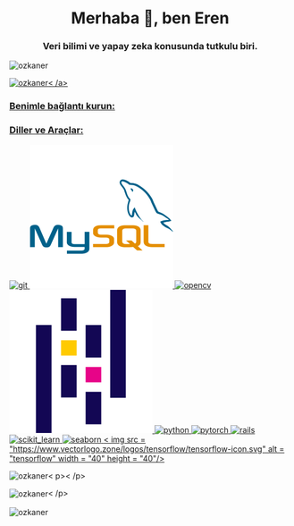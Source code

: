 <h1 align="center">Merhaba 👋, ben Eren</h1>
<h3 align="center">Veri bilimi ve yapay zeka konusunda tutkulu biri.</h3>

<p align="left"> <img src ="https://komarev.com/ghpvc/?username=ozkaner&label=Profile%20views&color=0e75b6&style=flat" alt="ozkaner" /> </p>

<p align="left"> <a href="https ://github.com/ryo-ma/github-profile-trophy"><img src = "https://github-profile-trophy.vercel.app/?username=ozkaner" alt = "ozkaner" />< /a> </p>

<h3 align="left">Benimle bağlantı kurun:</h3>
<p align="left">
</p>

<h3 align="left">Diller ve Araçlar:</h3 >
<p align = "left"> <a href = "https://git-scm.com/" target = "_blank" rel = "noreferrer"> <img src = "https://www.vectorlogo.zone/ logos/git-scm/git-scm-icon.svg" alt = "git" width = "40" height = "40"/> </a> <a href = "https://www.mysql.com/ " target = "_blank" rel = "noreferrer"> <img src = "https://raw.githubusercontent.com/devicons/devicon/master/icons/mysql/mysql-original-wordmark.svg" alt = "mysql" genişlik = "40" yükseklik = "40"/> </a> <a href = "https://opencv.org/" target = "_blank" rel = "noreferrer"> <img src = "https:// www.vectorlogo.zone/logos/opencv/opencv-icon.svg" alt = "opencv" width = "40" height = "40"/> </a> <a href = "https://pandas.pydata. org/" target = "_blank" rel = "noreferrer"> <img src = "https://raw.githubusercontent.com/devicons/devicon/2ae2a900d2f041da66e950e4d48052658d850630/icons/pandas/pandas-original.svg" alt = "pandalar" genişlik = "40" yükseklik = "40"/> </a> <a href = "https://www.python.org" target = "_blank" rel = "noreferrer"> <img src = "https:/ /raw.githubusercontent.com/devicons/devicon/master/icons/python/python-original.svg" alt = "python" width = "40" height = "40"/> </a> <a href = "https ://pytorch.org/" target = "_blank" rel = "noreferrer"> <img src = "https://www.vectorlogo.zone/logos/pytorch/pytorch-icon.svg" alt = "pytorch" genişlik ="40" height = "40"/> </a> <a href = "https://rubyonrails.org" target = "_blank" rel = "noreferrer"> <img src = "https://raw. githubusercontent.com/devicons/devicon/master/icons/rails/rails-original-wordmark.svg" alt = "rails" width = "40" height = "40"/> </a> <a href = "https: //scikit-learn.org/" target = "_blank" rel = "noreferrer"> <img src = "https://upload.wikimedia.org/wikipedia/commons/0/05/Scikit_learn_logo_small.svg" alt = " scikit_learn" width = "40" height = "40"/> </a> <a href = "https://seaborn.pydata.org/" target = "_blank" rel = "noreferrer"> <img src = " https://seaborn.pydata.org/_images/logo-mark-lightbg.svg" alt = "seaborn" width = "40" height = "40"/> </a> <a href = "https://www.tensorflow.org" target = "_blank" rel = "noreferrer"> < img src = "https://www.vectorlogo.zone/logos/tensorflow/tensorflow-icon.svg" alt = "tensorflow" width = "40" height = "40"/> </a> </p>

< p><img align = "left" src = "https://github-readme-stats.vercel.app/api/top-langs?username=ozkaner&show_icons=true&locale=en&layout=compact" alt = "ozkaner" />< /p>

<p> <img align = "center" src = "https://github-readme-stats.vercel.app/api?username=ozkaner&show_icons=true&locale=en" alt = "ozkaner" />< /p>

<p><img align = "center" src = "https://github-readme-streak-stats.herokuapp.com/?user=ozkaner&" alt = "ozkaner" /></p>

